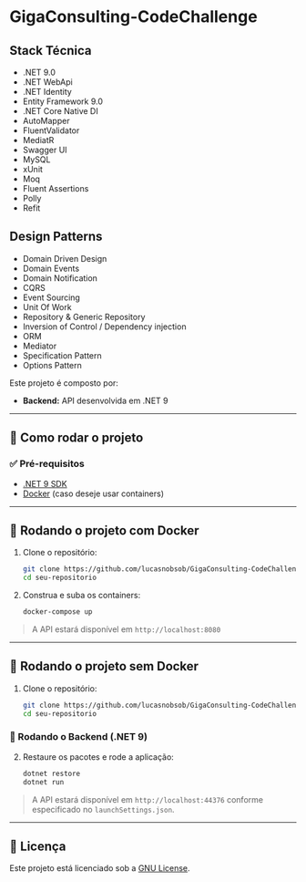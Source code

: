 # GigaConsulting-CodeChallenge

## Stack Técnica
- .NET 9.0
- .NET WebApi
- .NET Identity
- Entity Framework 9.0
- .NET Core Native DI
- AutoMapper
- FluentValidator
- MediatR
- Swagger UI
- MySQL
- xUnit
- Moq
- Fluent Assertions
- Polly
- Refit

## Design Patterns
- Domain Driven Design
- Domain Events
- Domain Notification
- CQRS
- Event Sourcing
- Unit Of Work
- Repository & Generic Repository
- Inversion of Control / Dependency injection
- ORM
- Mediator
- Specification Pattern
- Options Pattern

Este projeto é composto por:

- **Backend:** API desenvolvida em .NET 9

---

## 🚀 Como rodar o projeto

### ✅ Pré-requisitos

- [.NET 9 SDK](https://dotnet.microsoft.com/download)
- [Docker](https://www.docker.com/) (caso deseje usar containers)

---

## 🐳 Rodando o projeto com Docker

1. Clone o repositório:
   ```bash
   git clone https://github.com/lucasnobsob/GigaConsulting-CodeChallenge.git
   cd seu-repositorio
   ```

2. Construa e suba os containers:
   ```bash
   docker-compose up
   ```

> A API estará disponível em `http://localhost:8080`

---

## 🧪 Rodando o projeto sem Docker

1. Clone o repositório:
   ```bash
   git clone https://github.com/lucasnobsob/GigaConsulting-CodeChallenge.git
   cd seu-repositorio
   ```

### 🔧 Rodando o Backend (.NET 9)

2. Restaure os pacotes e rode a aplicação:
   ```bash
   dotnet restore
   dotnet run
   ```

> A API estará disponível em `http://localhost:44376` conforme especificado no `launchSettings.json`.

---

## 📄 Licença

Este projeto está licenciado sob a [GNU License](LICENSE).

